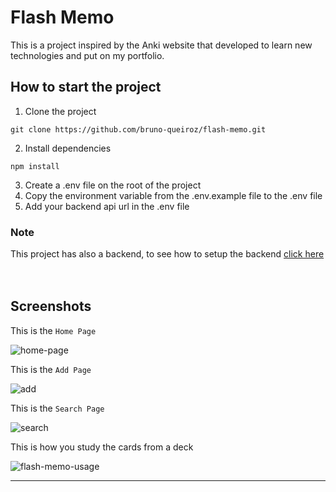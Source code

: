 # Flash Memo
This is a project inspired by the Anki website that developed to learn new technologies and put on my portfolio.

## How to start the project
1. Clone the project
```
git clone https://github.com/bruno-queiroz/flash-memo.git
```
2. Install dependencies
```
npm install
```
3. Create a .env file on the root of the project
4. Copy the environment variable from the .env.example file to the .env file
5. Add your backend api url in the .env file
### Note
This project has also a backend, to see how to setup the backend [click here](https://github.com/bruno-queiroz/tier-list-backend)
</br>
</br>
</br>
## Screenshots

This is the `Home Page`

![home-page](https://github.com/marcoscti39/website-with-smooth-scroll/assets/122624016/6c6c6c6e-9699-4568-98b5-0e89854c421b)

This is the `Add Page`

![add](https://github.com/marcoscti39/website-with-smooth-scroll/assets/122624016/2856004d-e3ad-49e8-8066-8053d70a8589)

This is the `Search Page`

![search](https://github.com/marcoscti39/website-with-smooth-scroll/assets/122624016/84748409-5d7f-4591-a262-f89131ace170)

This is how you study the cards from a deck

![flash-memo-usage](https://github.com/marcoscti39/website-with-smooth-scroll/assets/122624016/bcc35387-3a94-42f6-9558-14cb401eb5e0)

***
